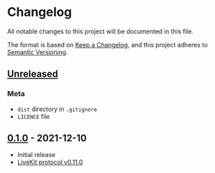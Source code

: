 # Changelog

All notable changes to this project will be documented in this file.

The format is based on [Keep a Changelog](https://keepachangelog.com/en/1.0.0/), and this project adheres
to [Semantic Versioning](https://semver.org/spec/v2.0.0.html).

## [Unreleased]

### Meta

- `dist` directory in `.gitignore`
- `LICENCE` file

## [0.1.0] - 2021-12-10

- Initial release
- [LiveKit protocol v0.11.0](https://github.com/livekit/protocol/releases/tag/v0.11.0)

[Unreleased]: https://github.com/tradablebits/livekit-server-sdk-python/compare/v0.1.0...HEAD

[0.2.0]: https://github.com/tradablebits/livekit-server-sdk-python/compare/v0.1.0...v0.2.0

[0.1.0]: https://github.com/tradablebits/livekit-server-sdk-python/releases/tag/v0.1.0
